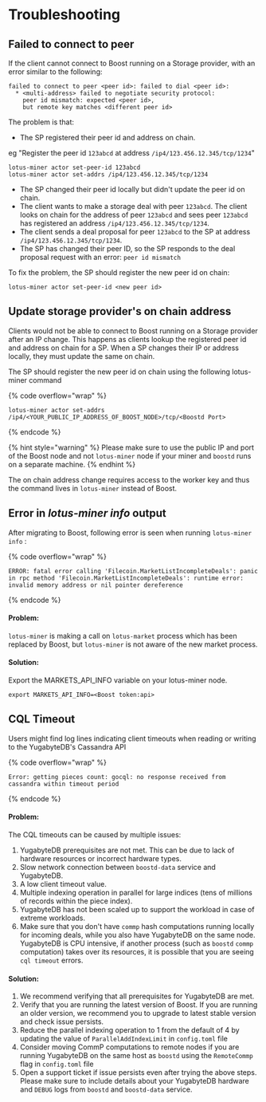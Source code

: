 # Troubleshooting

## Failed to connect to peer

If the client cannot connect to Boost running on a Storage provider, with an error similar to the following:

```
failed to connect to peer <peer id>: failed to dial <peer id>:
  * <multi-address> failed to negotiate security protocol:
    peer id mismatch: expected <peer id>,
    but remote key matches <different peer id>
```

The problem is that:

* The SP registered their peer id and address on chain.

&#x20;      eg "Register the peer id `123abcd` at address `/ip4/123.456.12.345/tcp/1234`"

```
lotus-miner actor set-peer-id 123abcd
lotus-miner actor set-addrs /ip4/123.456.12.345/tcp/1234
```

* The SP changed their peer id locally but didn't update the peer id on chain.
* The client wants to make a storage deal with peer `123abcd`. The client looks on chain for the address of peer `123abcd` and sees peer `123abcd` has registered an address `/ip4/123.456.12.345/tcp/1234`.
* The client sends a deal proposal for peer `123abcd` to the SP at address `/ip4/123.456.12.345/tcp/1234`.
* The SP has changed their peer ID, so the SP responds to the deal proposal request with an error: `peer id mismatch`

To fix the problem, the SP should register the new peer id on chain:

```
lotus-miner actor set-peer-id <new peer id>
```

## Update storage provider's on chain address

Clients would not be able to connect to Boost running on a Storage provider after an IP change. This happens as clients lookup the registered peer id and address on chain for a SP. When a SP changes their IP or address locally, they must update the same on chain.

The SP should register the new peer id on chain using the following lotus-miner command

{% code overflow="wrap" %}
```
lotus-miner actor set-addrs /ip4/<YOUR_PUBLIC_IP_ADDRESS_OF_BOOST_NODE>/tcp/<Boostd Port>
```
{% endcode %}

{% hint style="warning" %}
Please make sure to use the public IP and port of the Boost node and not `lotus-miner` node if your miner and `boostd` runs on a separate machine.
{% endhint %}

The on chain address change requires access to the worker key and thus the command lives in `lotus-miner` instead of Boost.&#x20;

## Error in _lotus-miner info_ output

After migrating to Boost, following error is seen when running `lotus-miner info` :

{% code overflow="wrap" %}
```
ERROR: fatal error calling 'Filecoin.MarketListIncompleteDeals': panic in rpc method 'Filecoin.MarketListIncompleteDeals': runtime error: invalid memory address or nil pointer dereference
```
{% endcode %}

#### Problem:

`lotus-miner` is making a call on `lotus-market` process which has been replaced by Boost, but `lotus-miner` is not aware of the new market process.

#### Solution:

Export the MARKETS\_API\_INFO variable on your lotus-miner node.

```
export MARKETS_API_INFO=<Boost token:api>
```

## CQL Timeout

Users might find log lines indicating client timeouts when reading or writing to the YugabyteDB's Cassandra API

{% code overflow="wrap" %}
```
Error: getting pieces count: gocql: no response received from cassandra within timeout period
```
{% endcode %}

#### Problem:

The CQL timeouts can be caused by multiple issues:

1. YugabyteDB prerequisites are not met. This can be due to lack of hardware resources or incorrect hardware types.&#x20;
2. Slow network connection between `boostd-data` service and YugabyteDB.
3. A low client timeout value.&#x20;
4. Multiple indexing operation in parallel for large indices (tens of millions of records within the piece index).
5. YugabyteDB has not been scaled up to support the workload in case of extreme workloads.
6. Make sure that you don't have `commp` hash computations running locally for incoming deals, while you also have YugabyteDB on the same node. YugabyteDB is CPU intensive, if another process (such as `boostd` `commp` computation) takes over its resources, it is possible that you are seeing `cql timeout` errors.

#### Solution:

1. We recommend verifying that all prerequisites for YugabyteDB are met.
2. Verify that you are running the latest version of Boost. If you are running an older version, we recommend you to upgrade to latest stable version and check issue persists.
3. Reduce the parallel indexing operation to 1 from the default of 4 by updating the value of `ParallelAddIndexLimit` in `config.toml` file
4. Consider moving CommP computations to remote nodes if you are running YugabyteDB on the same host as `boostd` using the `RemoteCommp` flag in `config.toml` file
5. Open a support ticket if issue persists even after trying the above steps. Please make sure to include details about your YugabyteDB hardware and `DEBUG` logs from `boostd` and `boostd-data` service.
